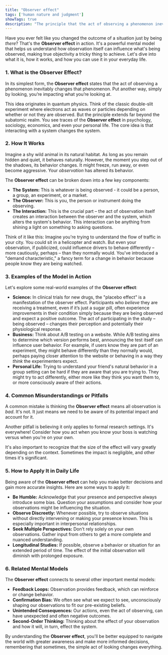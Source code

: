 ```yaml
---
title: "Observer effect"
tags: ['human nature and judgment']
showTags: true
description: "The principle that the act of observing a phenomenon inevitably changes that phenomenon, making truly objective measurement impossible."
---
```



Have you ever felt like you changed the outcome of a situation just by being *there*? That's the **Observer effect** in action. It's a powerful mental model that helps us understand how observation itself can influence what's being observed, making true objectivity a tricky thing to achieve. Let's dive into what it is, how it works, and how you can use it in your everyday life.

### 1. What is the Observer Effect?

In its simplest form, the **Observer effect** states that the act of observing a phenomenon inevitably changes that phenomenon. Put another way, simply by looking, you’re impacting what you’re looking at.

This idea originates in quantum physics. Think of the classic double-slit experiment where electrons act as waves or particles depending on whether or not they are observed. But the principle extends far beyond the subatomic realm. You see traces of the **Observer effect** in psychology, sociology, economics, and even your personal life. The core idea is that interacting with a system changes the system.

### 2. How It Works

Imagine a shy wild animal in its natural habitat. As long as you remain hidden and quiet, it behaves naturally. However, the moment you step out of the shadows, its behavior changes. It might freeze, run away, or even become aggressive. Your *observation* has altered its behavior.

The **Observer effect** can be broken down into a few key components:

*   **The System:** This is whatever is being observed - it could be a person, a group, an experiment, or a market.
*   **The Observer:** This is you, the person or instrument doing the observing.
*   **The Interaction:** This is the crucial part – the act of observation itself creates an interaction between the observer and the system, which alters the system's behavior. This interaction can be anything from shining a light on something to asking questions.

Think of it like this: Imagine you're trying to understand the flow of traffic in your city. You could sit in a helicopter and watch. But even your observation, if publicized, could influence drivers to behave differently – more cautiously, perhaps – than they normally would. You've introduced a "demand characteristic," a fancy term for a change in behavior because people know they are being watched.

### 3. Examples of the Model in Action

Let's explore some real-world examples of the **Observer effect**:

*   **Science:** In clinical trials for new drugs, the "placebo effect" is a manifestation of the observer effect. Participants who *believe* they are receiving a treatment, even if it’s just a sugar pill, often experience improvements in their condition simply because they are being observed and expect a positive outcome. The act of participating in the study – being observed – changes their perception and potentially their physiological response.
*   **Business:** Think about A/B testing on a website. While A/B testing aims to determine which version performs best, announcing the test itself can influence user behavior. For example, if users know they are part of an experiment, they might behave differently than they normally would, perhaps paying closer attention to the website or behaving in a way they *think* the experimenters expect.
*   **Personal Life:** Trying to understand your friend's natural behavior in a group setting can be hard if they are aware that you are trying to. They might try to act differently, either more like they think you want them to, or more consciously aware of their actions.

### 4. Common Misunderstandings or Pitfalls

A common mistake is thinking the **Observer effect** means all observation is *bad*. It's not. It just means we need to be aware of its potential impact and account for it.

Another pitfall is believing it only applies to formal research settings. It's everywhere! Consider how you act when you know your boss is watching versus when you're on your own.

It's also important to recognize that the size of the effect will vary greatly depending on the context. Sometimes the impact is negligible, and other times it's significant.

### 5. How to Apply It in Daily Life

Being aware of the **Observer effect** can help you make better decisions and gain more accurate insights. Here are some ways to apply it:

*   **Be Humble:** Acknowledge that your presence and perspective always introduce some bias. Question your assumptions and consider how your observations might be influencing the situation.
*   **Observe Discreetly:** Whenever possible, try to observe situations without directly intervening or making your presence known. This is especially important in interpersonal relationships.
*   **Seek Multiple Perspectives:** Don't rely solely on your own observations. Gather input from others to get a more complete and nuanced understanding.
*   **Longitudinal Studies:** If possible, observe a behavior or situation for an extended period of time. The effect of the initial observation will diminish with prolonged exposure.

### 6. Related Mental Models

The **Observer effect** connects to several other important mental models:

*   **Feedback Loops:** Observation provides feedback, which can reinforce or change behavior.
*   **Confirmation Bias:** We often see what we expect to see, unconsciously shaping our observations to fit our pre-existing beliefs.
*   **Unintended Consequences:** Our actions, even the act of observing, can have unexpected and often negative outcomes.
*   **Second-Order Thinking:** Thinking about the effect of your observation and how it will, in turn, effect the system.

By understanding the **Observer effect**, you'll be better equipped to navigate the world with greater awareness and make more informed decisions, remembering that sometimes, the simple act of looking changes everything.

